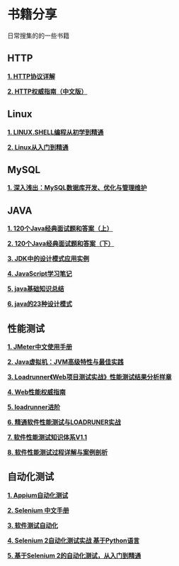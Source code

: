 # 书籍分享 #
日常搜集的的一些书籍

## HTTP ##
**[1. HTTP协议详解](https://github.com/StrawberryFlavor/Test-books/blob/master/%E5%85%B3%E4%BA%8EHTTP/HTTP%E5%8D%8F%E8%AE%AE%E8%AF%A6%E8%A7%A3.pdf)**

**[2. HTTP权威指南（中文版）](https://github.com/StrawberryFlavor/Test-books/blob/master/%E5%85%B3%E4%BA%8EHTTP/HTTP%E6%9D%83%E5%A8%81%E6%8C%87%E5%8D%97%EF%BC%88%E4%B8%AD%E6%96%87%E7%89%88%EF%BC%89.pdf)**


## Linux ##
**[1. LINUX.SHELL编程从初学到精通](https://github.com/StrawberryFlavor/Test-books/blob/master/%E5%85%B3%E4%BA%8ELinux/LINUX.SHELL%E7%BC%96%E7%A8%8B%E4%BB%8E%E5%88%9D%E5%AD%A6%E5%88%B0%E7%B2%BE%E9%80%9A.pdf)**

**[2. Linux从入门到精通](https://github.com/StrawberryFlavor/Test-books/blob/master/%E5%85%B3%E4%BA%8ELinux/Linux%E4%BB%8E%E5%85%A5%E9%97%A8%E5%88%B0%E7%B2%BE%E9%80%9A.pdf)**

## MySQL ##
**[1. 深入浅出：MySQL数据库开发、优化与管理维护](https://github.com/StrawberryFlavor/Test-books/blob/master/%E5%85%B3%E4%BA%8EMySQL/%E6%B7%B1%E5%85%A5%E6%B5%85%E5%87%BA%EF%BC%9AMySQL%E6%95%B0%E6%8D%AE%E5%BA%93%E5%BC%80%E5%8F%91%E3%80%81%E4%BC%98%E5%8C%96%E4%B8%8E%E7%AE%A1%E7%90%86%E7%BB%B4%E6%8A%A4.pdf)**

## JAVA ##
**[1. 120个Java经典面试题和答案（上）](https://github.com/StrawberryFlavor/Test-books/blob/master/%E5%85%B3%E4%BA%8Ejava/120%E4%B8%AAJava%E7%BB%8F%E5%85%B8%E9%9D%A2%E8%AF%95%E9%A2%98%E5%92%8C%E7%AD%94%E6%A1%88%EF%BC%88%E4%B8%8A%EF%BC%89.pdf)**

**[2. 120个Java经典面试题和答案（下）](https://github.com/StrawberryFlavor/Test-books/blob/master/%E5%85%B3%E4%BA%8Ejava/120%E4%B8%AAJava%E7%BB%8F%E5%85%B8%E9%9D%A2%E8%AF%95%E9%A2%98%E5%92%8C%E7%AD%94%E6%A1%88%EF%BC%88%E4%B8%8B%EF%BC%89.pdf)**

**[3. JDK中的设计模式应用实例](https://github.com/StrawberryFlavor/Test-books/blob/master/%E5%85%B3%E4%BA%8Ejava/JDK%E4%B8%AD%E7%9A%84%E8%AE%BE%E8%AE%A1%E6%A8%A1%E5%BC%8F%E5%BA%94%E7%94%A8%E5%AE%9E%E4%BE%8B.pdf)**

**[4. JavaScript学习笔记](https://github.com/StrawberryFlavor/Test-books/blob/master/%E5%85%B3%E4%BA%8Ejava/JavaScript%E5%AD%A6%E4%B9%A0%E7%AC%94%E8%AE%B0.pdf)**

**[5. java基础知识总结](https://github.com/StrawberryFlavor/Test-books/blob/master/%E5%85%B3%E4%BA%8Ejava/java%E5%9F%BA%E7%A1%80%E7%9F%A5%E8%AF%86%E6%80%BB%E7%BB%93.pdf)**

**[6. java的23种设计模式](https://github.com/StrawberryFlavor/Test-books/blob/master/%E5%85%B3%E4%BA%8Ejava/java%E7%9A%8423%E7%A7%8D%E8%AE%BE%E8%AE%A1%E6%A8%A1%E5%BC%8F.pdf)**

## 性能测试 ##
**[1. JMeter中文使用手册](https://github.com/StrawberryFlavor/Test-books/blob/master/%E6%80%A7%E8%83%BD%E6%B5%8B%E8%AF%95%E7%9B%B8%E5%85%B3/JMeter%E4%B8%AD%E6%96%87%E4%BD%BF%E7%94%A8%E6%89%8B%E5%86%8C.pdf)**

**[2. Java虚拟机：JVM高级特性与最佳实践](https://github.com/StrawberryFlavor/Test-books/blob/master/%E6%80%A7%E8%83%BD%E6%B5%8B%E8%AF%95%E7%9B%B8%E5%85%B3/Java%E8%99%9A%E6%8B%9F%E6%9C%BA%EF%BC%9AJVM%E9%AB%98%E7%BA%A7%E7%89%B9%E6%80%A7%E4%B8%8E%E6%9C%80%E4%BD%B3%E5%AE%9E%E8%B7%B5.pdf)**

**[3. Loadrunner《Web项目测试实战》性能测试结果分析样章](https://github.com/StrawberryFlavor/Test-books/blob/master/%E6%80%A7%E8%83%BD%E6%B5%8B%E8%AF%95%E7%9B%B8%E5%85%B3/Loadrunner%E3%80%8AWeb%E9%A1%B9%E7%9B%AE%E6%B5%8B%E8%AF%95%E5%AE%9E%E6%88%98%E3%80%8B%E6%80%A7%E8%83%BD%E6%B5%8B%E8%AF%95%E7%BB%93%E6%9E%9C%E5%88%86%E6%9E%90%E6%A0%B7%E7%AB%A0.pdf)**

**[4. Web性能权威指南](https://github.com/StrawberryFlavor/Test-books/blob/master/%E6%80%A7%E8%83%BD%E6%B5%8B%E8%AF%95%E7%9B%B8%E5%85%B3/Web%E6%80%A7%E8%83%BD%E6%9D%83%E5%A8%81%E6%8C%87%E5%8D%97.pdf)**

**[5. loadrunner进阶](https://github.com/StrawberryFlavor/Test-books/blob/master/%E6%80%A7%E8%83%BD%E6%B5%8B%E8%AF%95%E7%9B%B8%E5%85%B3/loadrunner%E8%BF%9B%E9%98%B6.pdf)**

**[6. 精通软件性能测试与LOADRUNER实战](https://github.com/StrawberryFlavor/Test-books/blob/master/%E6%80%A7%E8%83%BD%E6%B5%8B%E8%AF%95%E7%9B%B8%E5%85%B3/%E7%B2%BE%E9%80%9A%E8%BD%AF%E4%BB%B6%E6%80%A7%E8%83%BD%E6%B5%8B%E8%AF%95%E4%B8%8ELOADRUNER%E5%AE%9E%E6%88%98.pdf)**

**[7. 软件性能测试知识体系V1.1](https://github.com/StrawberryFlavor/Test-books/blob/master/%E6%80%A7%E8%83%BD%E6%B5%8B%E8%AF%95%E7%9B%B8%E5%85%B3/%E8%BD%AF%E4%BB%B6%E6%80%A7%E8%83%BD%E6%B5%8B%E8%AF%95%E7%9F%A5%E8%AF%86%E4%BD%93%E7%B3%BBV1.1.pdf)**

**[8. 软件性能测试过程详解与案例剖析](https://github.com/StrawberryFlavor/Test-books/blob/master/%E6%80%A7%E8%83%BD%E6%B5%8B%E8%AF%95%E7%9B%B8%E5%85%B3/%E8%BD%AF%E4%BB%B6%E6%80%A7%E8%83%BD%E6%B5%8B%E8%AF%95%E8%BF%87%E7%A8%8B%E8%AF%A6%E8%A7%A3%E4%B8%8E%E6%A1%88%E4%BE%8B%E5%89%96%E6%9E%90.pdf)**

## 自动化测试 ##
**[1. Appium自动化测试](https://github.com/StrawberryFlavor/Test-books/blob/master/%E8%87%AA%E5%8A%A8%E5%8C%96%E6%B5%8B%E8%AF%95%E7%9B%B8%E5%85%B3/Appium%E8%87%AA%E5%8A%A8%E5%8C%96%E6%B5%8B%E8%AF%95.pdf)**

**[2. Selenium 中文手册](https://github.com/StrawberryFlavor/Test-books/blob/master/%E8%87%AA%E5%8A%A8%E5%8C%96%E6%B5%8B%E8%AF%95%E7%9B%B8%E5%85%B3/Selenium%20%E4%B8%AD%E6%96%87%E6%89%8B%E5%86%8C.docx)**

**[3. 软件测试自动化](https://github.com/StrawberryFlavor/Test-books/blob/master/%E8%87%AA%E5%8A%A8%E5%8C%96%E6%B5%8B%E8%AF%95%E7%9B%B8%E5%85%B3/%E8%BD%AF%E4%BB%B6%E6%B5%8B%E8%AF%95%E8%87%AA%E5%8A%A8%E5%8C%96.pdf)**

**[4. Selenium 2自动化测试实战 基于Python语言](https://github.com/StrawberryFlavor/Test-books/blob/master/%E8%87%AA%E5%8A%A8%E5%8C%96%E6%B5%8B%E8%AF%95%E7%9B%B8%E5%85%B3/Selenium%202%E8%87%AA%E5%8A%A8%E5%8C%96%E6%B5%8B%E8%AF%95%E5%AE%9E%E6%88%98%20%20%E5%9F%BA%E4%BA%8EPython%E8%AF%AD%E8%A8%80.pdf)**

**[5. 基于Selenium 2的自动化测试，从入门到精通](https://github.com/StrawberryFlavor/Test-books/blob/master/%E8%87%AA%E5%8A%A8%E5%8C%96%E6%B5%8B%E8%AF%95%E7%9B%B8%E5%85%B3/%E5%9F%BA%E4%BA%8ESelenium%202%E7%9A%84%E8%87%AA%E5%8A%A8%E5%8C%96%E6%B5%8B%E8%AF%95%20%20%E4%BB%8E%E5%85%A5%E9%97%A8%E5%88%B0%E7%B2%BE%E9%80%9Ajava.pdf)**
